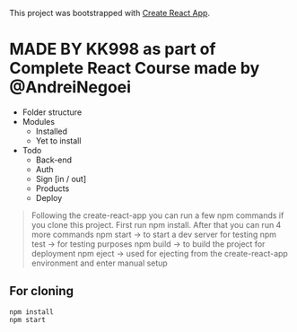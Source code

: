 This project was bootstrapped with [Create React App](https://github.com/facebook/create-react-app).

# MADE BY KK998 as part of Complete React Course made by @AndreiNegoei

* Folder structure
* Modules
  * Installed
  * Yet to install
* Todo
  * Back-end
  * Auth
  * Sign [in / out]
  * Products
  * Deploy

> Following the create-react-app you can run a few npm commands if you clone this project.
> First run npm install. After that you can run 4 more commands
> npm start -> to start a dev server for testing
> npm test -> for testing purposes
> npm build -> to build the project for deployment 
> npm eject -> used for ejecting from the create-react-app environment and enter manual setup

## For cloning

```
npm install
npm start
```